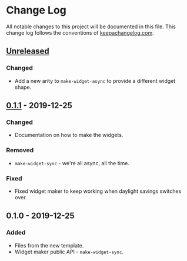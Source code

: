 # Change Log
All notable changes to this project will be documented in this file. This change log follows the conventions of [keepachangelog.com](http://keepachangelog.com/).

## [Unreleased]
### Changed
- Add a new arity to `make-widget-async` to provide a different widget shape.

## [0.1.1] - 2019-12-25
### Changed
- Documentation on how to make the widgets.

### Removed
- `make-widget-sync` - we're all async, all the time.

### Fixed
- Fixed widget maker to keep working when daylight savings switches over.

## 0.1.0 - 2019-12-25
### Added
- Files from the new template.
- Widget maker public API - `make-widget-sync`.

[Unreleased]: https://github.com/your-name/mondial/compare/0.1.1...HEAD
[0.1.1]: https://github.com/your-name/mondial/compare/0.1.0...0.1.1

